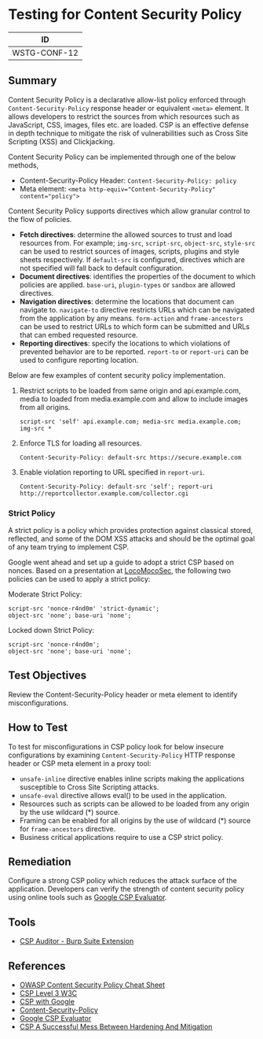# Testing for Content Security Policy

|ID          |
|------------|
|WSTG-CONF-12|

## Summary

Content Security Policy is a declarative allow-list policy enforced through `Content-Security-Policy` response header or equivalent `<meta>` element. It allows developers to restrict the sources from which resources such as JavaScript, CSS, images, files etc. are loaded. CSP is an effective defense in depth technique to mitigate the risk of vulnerabilities such as Cross Site Scripting (XSS) and Clickjacking.

Content Security Policy can be implemented through one of the below methods,

- Content-Security-Policy Header: `Content-Security-Policy: policy`
- Meta element: `<meta http-equiv="Content-Security-Policy" content="policy">`

Content Security Policy supports directives which allow granular control to the flow of policies.

- **Fetch directives**: determine the allowed sources to trust and load resources from. For example; `img-src`, `script-src`, `object-src`, `style-src` can be used to restrict sources of images, scripts, plugins and style sheets respectively. If `default-src` is configured, directives which are not specified will fall back to default configuration.
- **Document directives**: identifies the properties of the document to which policies are applied. `base-uri`, `plugin-types` or `sandbox` are allowed directives.
- **Navigation directives**: determine the locations that document can navigate to. `navigate-to` directive restricts URLs which can be navigated from the application by any means. `form-action` and `frame-ancestors` can be used to restrict URLs to which form can be submitted and URLs that can embed requested resource.
- **Reporting directives**: specify the locations to which violations of prevented behavior are to be reported. `report-to` or `report-uri` can be used to configure reporting location.

Below are few examples of content security policy implementation.

1. Restrict scripts to be loaded from same origin and api.example.com, media to loaded from media.example.com and allow to include images from all origins.

   ```HTTP
   script-src 'self' api.example.com; media-src media.example.com; img-src *
   ```

2. Enforce TLS for loading all resources.

   ```HTTP
   Content-Security-Policy: default-src https://secure.example.com
   ```

3. Enable violation reporting to URL specified in `report-uri`.

   ```HTTP
   Content-Security-Policy: default-src 'self'; report-uri http://reportcollector.example.com/collector.cgi
   ```

### Strict Policy

A strict policy is a policy which provides protection against classical stored, reflected, and some of the DOM XSS attacks and should be the optimal goal of any team trying to implement CSP.

Google went ahead and set up a guide to adopt a strict CSP based on nonces. Based on a presentation at [LocoMocoSec](https://speakerdeck.com/lweichselbaum/csp-a-successful-mess-between-hardening-and-mitigation?slide=55), the following two policies can be used to apply a strict policy:

Moderate Strict Policy:

```HTTP
script-src 'nonce-r4nd0m' 'strict-dynamic';
object-src 'none'; base-uri 'none';
```

Locked down Strict Policy:

```HTTP
script-src 'nonce-r4nd0m';
object-src 'none'; base-uri 'none';
```

## Test Objectives

Review the Content-Security-Policy header or meta element to identify misconfigurations.

## How to Test

To test for misconfigurations in CSP policy look for below insecure configurations by examining `Content-Security-Policy` HTTP response header or CSP meta element in a proxy tool:

- `unsafe-inline` directive enables inline scripts making the applications susceptible to Cross Site Scripting attacks.
- `unsafe-eval` directive allows eval() to be used in the application.
- Resources such as scripts can be allowed to be loaded from any origin by the use wildcard (*) source.
- Framing can be enabled for all origins by the use of wildcard (*) source for `frame-ancestors` directive.
- Business critical applications require to use a CSP strict policy.

## Remediation

Configure a strong CSP policy which reduces the attack surface of the application. Developers can verify the strength of content security policy using online tools such as [Google CSP Evaluator](https://csp-evaluator.withgoogle.com/).

## Tools

- [CSP Auditor - Burp Suite Extension](https://portswigger.net/bappstore/35237408a06043e9945a11016fcbac18)

## References

- [OWASP Content Security Policy Cheat Sheet](https://cheatsheetseries.owasp.org/cheatsheets/Content_Security_Policy_Cheat_Sheet.html)
- [CSP Level 3 W3C](https://www.w3.org/TR/CSP3/)
- [CSP with Google](https://csp.withgoogle.com/docs/index.html)
- [Content-Security-Policy](https://content-security-policy.com/)
- [Google CSP Evaluator](https://csp-evaluator.withgoogle.com/)
- [CSP A Successful Mess Between Hardening And Mitigation](https://speakerdeck.com/lweichselbaum/csp-a-successful-mess-between-hardening-and-mitigation)
